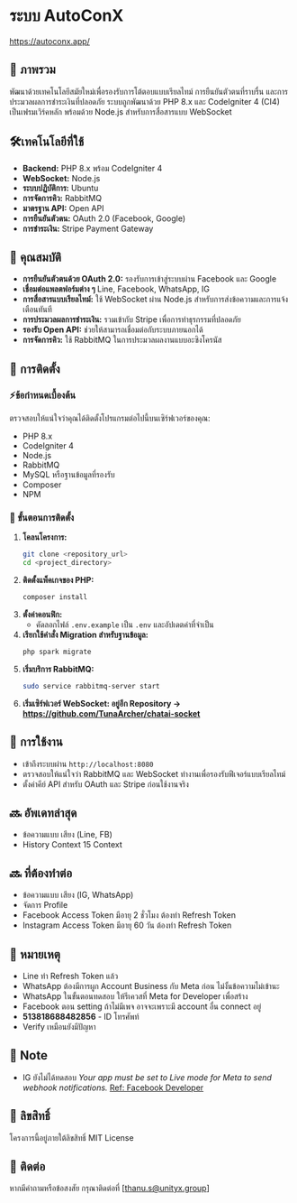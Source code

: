 # ระบบ AutoConX 

https://autoconx.app/

## 🎯 ภาพรวม

พัฒนาด้วยเทคโนโลยีสมัยใหม่เพื่อรองรับการโต้ตอบแบบเรียลไทม์ การยืนยันตัวตนที่ราบรื่น และการประมวลผลการชำระเงินที่ปลอดภัย ระบบถูกพัฒนาด้วย PHP 8.x และ CodeIgniter 4 (CI4) เป็นเฟรมเวิร์คหลัก พร้อมด้วย Node.js สำหรับการสื่อสารแบบ WebSocket

## 🛠️เทคโนโลยีที่ใช้

- **Backend:** PHP 8.x พร้อม CodeIgniter 4
- **WebSocket:** Node.js
- **ระบบปฏิบัติการ:** Ubuntu
- **การจัดการคิว:** RabbitMQ
- **มาตรฐาน API:** Open API
- **การยืนยันตัวตน:** OAuth 2.0 (Facebook, Google)
- **การชำระเงิน:** Stripe Payment Gateway

## 🚀 คุณสมบัติ 

- **การยืนยันตัวตนด้วย OAuth 2.0:** รองรับการเข้าสู่ระบบผ่าน Facebook และ Google
- **เชื่อมต่อแพลตฟอร์มต่าง ๆ** Line, Facebook, WhatsApp, IG
- **การสื่อสารแบบเรียลไทม์:** ใช้ WebSocket ผ่าน Node.js สำหรับการส่งข้อความและการแจ้งเตือนทันที
- **การประมวลผลการชำระเงิน:** รวมเข้ากับ Stripe เพื่อการทำธุรกรรมที่ปลอดภัย
- **รองรับ Open API:** ช่วยให้สามารถเชื่อมต่อกับระบบภายนอกได้
- **การจัดการคิว:** ใช้ RabbitMQ ในการประมวลผลงานแบบอะซิงโครนัส

## 🔧 การติดตั้ง

### ⚡ข้อกำหนดเบื้องต้น

ตรวจสอบให้แน่ใจว่าคุณได้ติดตั้งโปรแกรมต่อไปนี้บนเซิร์ฟเวอร์ของคุณ:

- PHP 8.x
- CodeIgniter 4
- Node.js
- RabbitMQ
- MySQL หรือฐานข้อมูลที่รองรับ
- Composer
- NPM

### 📌 ขั้นตอนการติดตั้ง

1. **โคลนโครงการ:**
   ```sh
   git clone <repository_url>
   cd <project_directory>
   ```
2. **ติดตั้งแพ็คเกจของ PHP:**
   ```sh
   composer install
   ```
3. **ตั้งค่าคอนฟิก:**
   - คัดลอกไฟล์ `.env.example` เป็น `.env` และอัปเดตค่าที่จำเป็น
4. **เรียกใช้คำสั่ง Migration สำหรับฐานข้อมูล:**
   ```sh
   php spark migrate
   ```
5. **เริ่มบริการ RabbitMQ:**
   ```sh
   sudo service rabbitmq-server start
   ```
6. **เริ่มเซิร์ฟเวอร์ WebSocket: อยู่อีก Repository -> https://github.com/TunaArcher/chatai-socket**

## 📌 การใช้งาน

- เข้าถึงระบบผ่าน `http://localhost:8080`
- ตรวจสอบให้แน่ใจว่า RabbitMQ และ WebSocket ทำงานเพื่อรองรับฟีเจอร์แบบเรียลไทม์
- ตั้งค่าคีย์ API สำหรับ OAuth และ Stripe ก่อนใช้งานจริง

## 🔜 อัพเดทล่าสุด
- ข้อความแบบ เสียง (Line, FB)
- History Context 15 Context

## 🔜 ที่ต้องทำต่อ
- ข้อความแบบ เสียง (IG, WhatsApp)
- จัดการ Profile
- Facebook Access Token มีอายุ 2 ชั่วโมง ต้องทำ Refresh Token
- Instagram Access Token มีอายุ 60 วัน ต้องทำ Refresh Token

## 📢 หมายเหตุ
- Line ทำ Refresh Token แล้ว
- WhatsApp ต้องมีการผูก Account Business กับ Meta ก่อน ไม่งั้นข้อความไม่เข้านะ
- WhatsApp ในขั้นตอนทดสอบ ให้รีเควสที่ Meta for Developer เพื่อสร้าง
- Facebook ตอน setting ถ้าไม่มีเพจ อาจจะเพราะมี account อื่น connect อยู่
- **513818688482856** - ID โทรศัพท์
- Verify เหมือนยังมีปัญหา

## 📝 Note 

- IG ยังไม่ได้ทดสอบ _Your app must be set to Live mode for Meta to send webhook notifications._
  [Ref: Facebook Developer](https://developers.facebook.com/docs/instagram-platform/instagram-api-with-instagram-login/webhooks)

## 📜 ลิขสิทธิ์

โครงการนี้อยู่ภายใต้ลิขสิทธิ์ MIT License

## 📧 ติดต่อ

หากมีคำถามหรือข้อสงสัย กรุณาติดต่อที่ [thanu.s@unityx.group]
